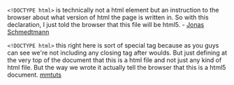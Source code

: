 `<!DOCTYPE html>` is technically not a html element but an instruction to the browser about what version of html the page is written in. So with this declaration, I just told the browser that this file will be html5. - [Jonas Schmedtmann](https://www.udemy.com/design-and-develop-a-killer-website-with-html5-and-css3/learn/v4/t/lecture/2534570?start=0s)

`<!DOCTYPE html>` this right here is sort of special tag because as you guys can see we're not including any closing tag after woulds. But just defining at the very top of the document that this is a html file and not just any kind of html file. But the way we wrote it actually tell the browser that this is a html5 document. [mmtuts](https://www.youtube.com/watch?v=bupWPZdXqIA&index=1&list=PL0eyrZgxdwhwNC5ppZo_dYGVjerQY3xYU)
